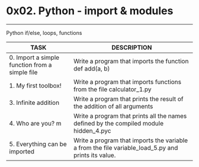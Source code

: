 # 0x02. Python - import & modules
- - -
 Python if/else, loops, functions

| TASK | DESCRIPTION |
| ------ | ------ |
|0. Import a simple function from a simple file |Write a program that imports the function def add(a, b)|
|1. My first toolbox! |Write a program that imports functions from the file calculator_1.py|
|3. Infinite addition |Write a program that prints the result of the addition of all arguments|
|4. Who are you? m|Write a program that prints all the names defined by the compiled module hidden_4.pyc|
|5. Everything can be imported |Write a program that imports the variable a from the file variable_load_5.py and prints its value.|
